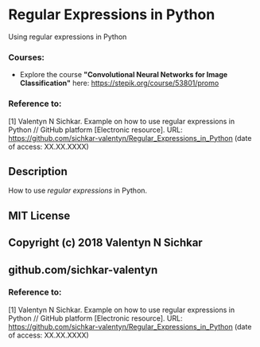 # Regular Expressions in Python
Using regular expressions in Python

### Courses:
* Explore the course **"Convolutional Neural Networks for Image Classification"** here: https://stepik.org/course/53801/promo

### Reference to:
[1] Valentyn N Sichkar. Example on how to use regular expressions in Python // GitHub platform [Electronic resource]. URL: https://github.com/sichkar-valentyn/Regular_Expressions_in_Python (date of access: XX.XX.XXXX)

## Description
How to use _regular expressions_ in Python.

## MIT License
## Copyright (c) 2018 Valentyn N Sichkar
## github.com/sichkar-valentyn
### Reference to:
[1] Valentyn N Sichkar. Example on how to use regular expressions in Python // GitHub platform [Electronic resource]. URL: https://github.com/sichkar-valentyn/Regular_Expressions_in_Python (date of access: XX.XX.XXXX)
